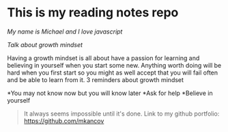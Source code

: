 # This is my reading notes repo

_My name is Michael and I love javascript_

*Talk about growth mindset*

Having a growth mindset is all about have a passion for learning and believing in yourself when you start some new. Anything worth doing will be hard when you first start so you might as well accept that you will fail often and be able to learn from it.
3 reminders about growth mindset

*You may not know now but you will know later
*Ask for help
*Believe in yourself
>It always seems impossible until it's done.
Link to my github portfolio: https://github.com/mkancov
